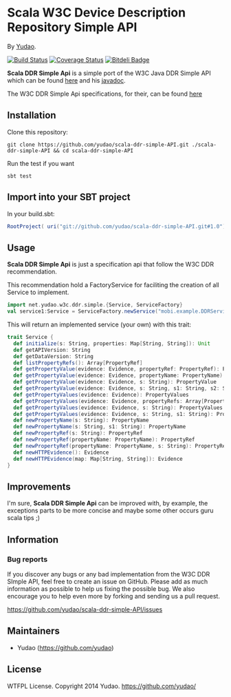 # Scala W3C Device Description Repository Simple API

By [Yudao](https://github.com/yudao/).

[![Build Status](https://api.travis-ci.org/yudao/scala-ddr-simple-api.png?branch=master)](http://travis-ci.org/yudao/scala-ddr-simple-api)
[![Coverage Status](https://coveralls.io/repos/yudao/scala-ddr-simple-api/badge.png)](https://coveralls.io/r/yudao/scala-ddr-simple-api)
[![Bitdeli Badge](https://d2weczhvl823v0.cloudfront.net/yudao/scala-ddr-simple-api/trend.png)](https://bitdeli.com/free "Bitdeli Badge")

**Scala DDR Simple Api** is a simple port of the W3C Java DDR Simple API which can be found [here](http://www.w3.org/TR/DDR-Simple-API/DDRSimpleAPI.jar) and his [javadoc](http://www.w3.org/TR/DDR-Simple-API/javadoc/).

The W3C DDR Simple Api specifications, for their, can be found [here](http://www.w3.org/TR/DDR-Simple-API/#sec-java-representation)

## Installation

Clone this repository:

```console
git clone https://github.com/yudao/scala-ddr-simple-API.git ./scala-ddr-simple-API && cd scala-ddr-simple-API
```

Run the test if you want

```console
sbt test
```

## Import into your SBT project

In your build.sbt:

```scala
RootProject( uri("git://github.com/yudao/scala-ddr-simple-API.git#1.0") )
```

## Usage

**Scala DDR Simple Api** is just a specification api that follow the W3C DDR recommendation.

This recommendation hold a FactoryService for faciliting the creation of all Service to implement.

```scala
import net.yudao.w3c.ddr.simple.{Service, ServiceFactory}
val service1:Service = ServiceFactory.newService("mobi.example.DDRService", "http://www.w3.org/2008/01/DDR-Core-Vocabulary", Map("property1"->"value1", "property2"->"value2"))
```

This will return an implemented service (your own) with this trait:

```scala
trait Service {
  def initialize(s: String, properties: Map[String, String]): Unit
  def getAPIVersion: String
  def getDataVersion: String
  def listPropertyRefs(): Array[PropertyRef]
  def getPropertyValue(evidence: Evidence, propertyRef: PropertyRef): PropertyValue
  def getPropertyValue(evidence: Evidence, propertyName: PropertyName): PropertyValue
  def getPropertyValue(evidence: Evidence, s: String): PropertyValue
  def getPropertyValue(evidence: Evidence, s: String, s1: String, s2: String): PropertyValue
  def getPropertyValues(evidence: Evidence): PropertyValues
  def getPropertyValues(evidence: Evidence, propertyRefs: Array[PropertyRef]): PropertyValues
  def getPropertyValues(evidence: Evidence, s: String): PropertyValues
  def getPropertyValues(evidence: Evidence, s: String, s1: String): PropertyValues
  def newPropertyName(s: String): PropertyName
  def newPropertyName(s: String, s1: String): PropertyName
  def newPropertyRef(s: String): PropertyRef
  def newPropertyRef(propertyName: PropertyName): PropertyRef
  def newPropertyRef(propertyName: PropertyName, s: String): PropertyRef
  def newHTTPEvidence(): Evidence
  def newHTTPEvidence(map: Map[String, String]): Evidence
}
```

## Improvements

I'm sure, **Scala DDR Simple Api** can be improved with, by example, the exceptions parts to be more concise and maybe some other occurs guru scala tips ;)

## Information

### Bug reports

If you discover any bugs or any bad implementation from the W3C DDR SImple API, feel free to create an issue on GitHub. Please add as much information as possible to help us fixing the possible bug. We also encourage you to help even more by forking and
sending us a pull request.

https://github.com/yudao/scala-ddr-simple-API/issues

## Maintainers

* Yudao (https://github.com/yudao)

## License

WTFPL License. Copyright 2014 Yudao. https://github.com/yudao/
